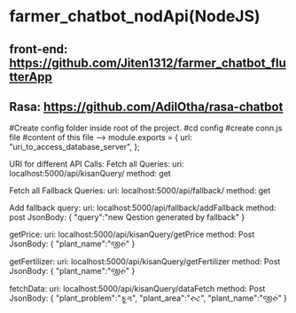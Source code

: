 # farmer_chatbot_nodApi(NodeJS)
## front-end: https://github.com/Jiten1312/farmer_chatbot_flutterApp
## Rasa: https://github.com/AdilOtha/rasa-chatbot

#Create config folder inside root of the project.
#cd config
#create conn.js file
#content of this file -->
module.exports = {
    url: "uri_to_access_database_server",
};

URI for different API Calls:
Fetch all Queries: 
uri:	localhost:5000/api/kisanQuery/
method: get

Fetch all Fallback Queries:
uri:	localhost:5000/api/fallback/
method:	get

Add fallback query:
uri:	localhost:5000/api/fallback/addFallback
method: post
JsonBody:
{
	"query":"new Qestion generated by fallback"
}

getPrice:
uri:	localhost:5000/api/kisanQuery/getPrice
method:	Post
JsonBody:
{
	"plant_name":"જીરું"
}

getFertilizer:
uri:	localhost:5000/api/kisanQuery/getFertilizer
method: Post
JsonBody:
{
	"plant_name":"જીરું"
}

fetchData:
uri:	localhost:5000/api/kisanQuery/dataFetch
method: Post
JsonBody:
{
	"plant_problem":"ફૂગ",
	"plant_area":"રુટ",
	"plant_name":"જીરું"
}
